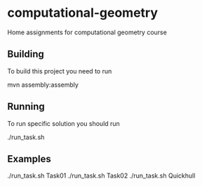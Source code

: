 computational-geometry
======================

Home assignments for computational geometry course

## Building
To build this project you need to run

  mvn assembly:assembly

## Running
To run specific solution you should run

  ./run_task.sh <task-id>

## Examples
  ./run_task.sh Task01
  ./run_task.sh Task02
  ./run_task.sh Quickhull
